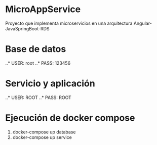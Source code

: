 # MicroAppService
Proyecto que implementa microservicios en una arquitectura Angular-JavaSpringBoot-RDS

# Base de datos
..* USER: root
..* PASS: 123456

# Servicio y aplicación
..* USER: ROOT
..* PASS: ROOT

# Ejecución de docker compose
1. docker-compose up database
2. docker-compose up service